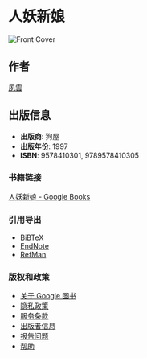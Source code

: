 # 人妖新娘

![Front Cover](/googlebooks/images/no_cover_thumb.gif)

## 作者
[夙雲](https://www.google.com/search?tbo=p&tbm=bks&q=inauthor:%22%E5%A4%9A%E5%9F%9F%E5%9E%8B%E4%BF%A1%E6%81%AF%22)

## 出版信息
- **出版商**: 狗屋
- **出版年份**: 1997
- **ISBN**: 9578410301, 9789578410305

### 书籍链接
[人妖新娘 - Google Books](https://books.google.com/books/about/%E4%BA%BA%E5%A6%96%E6%96%B0%E5%A8%98.html?id=FhCZMwEACAAJ&hl=en)

### 引用导出
- [BiBTeX](https://books.google.com/books/download/%E4%BA%BA%E5%A6%96%E6%96%B0%E5%A8%98.bibtex?id=FhCZMwEACAAJ&output=bibtex)
- [EndNote](https://books.google.com/books/download/%E4%BA%BA%E5%A6%96%E6%96%B0%E5%A8%98.enw?id=FhCZMwEACAAJ&output=enw)
- [RefMan](https://books.google.com/books/download/%E4%BA%BA%E5%A6%96%E6%96%B0%E5%A8%98.ris?id=FhCZMwEACAAJ&output=ris)

### 版权和政策
- [关于 Google 图书](https://intl/en/googlebooks/about.html)
- [隐私政策](https://intl/en/googlebooks/privacy.html)
- [服务条款](https://intl/en/googlebooks/tos.html)
- [出版者信息](http://books.google.com/support/partner/?hl=en)
- [报告问题](http://books.google.com/support/answer/180577?hl=en&url=https://books.google.com/books/about/%E4%BA%BA%E5%A6%96%E6%96%B0%E5%A8%98.html?id=FhCZMwEACAAJ&hl=en&v=FhCZMwEACAAJ&is=atb)
- [帮助](http://books.google.com/support/topic/4359341?hl=en)